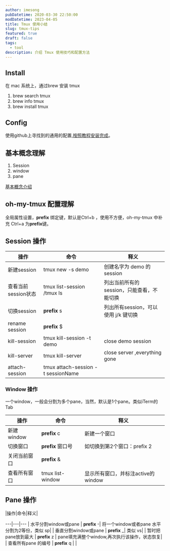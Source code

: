 ```yaml
---
author: imesong
pubDatetime: 2020-03-30 22:50:00
modDatetime: 2023-04-05
title: Tmux 使用小结
slug: tmux-tips
featured: true
draft: false
tags:
  - tool
description: 介绍 Tmux 使用技巧和配置方法
---
```


## Install

在 mac 系统上，通过brew 安装 tmux

1. brew search tmux
2. brew info tmux
3. brew install tmux

## Config

使用github上寻找到的通用的配置,[按照教程安装完成](https://github.com/gpakosz/.tmux/)。

## 基本概念理解

1. Session
2. window
3. pane

[基本概念介绍](http://cenalulu.github.io/linux/tmux/)

<!-- more -->

## oh-my-tmux 配置理解

全局属性设置，**prefix** 绑定键，默认是Ctrl+b ，使用不方便，oh-my-tmux 中补充 Ctrl+a 为**prefix**键。

## Session 操作

| 操作                | 命令                               | 释义                                      |
| ------------------- | ---------------------------------- | ----------------------------------------- |
| 新建session         | tmux new -s demo                   | 创建名字为 demo 的session                 |
| 查看当前session状态 | tmux list-session /tmux ls         | 列出当前所有的session，只能查看，不能切换 |
| 切换session         | **prefix** s                       | 列出所有session，可以使用 j/k 键切换      |
| rename session      | **prefix** $                       |                                           |
| kill-session        | tmux kill-session -t demo          | close demo session                        |
| kill-server         | tmux kill-server                   | close server ,everything gone             |
| attach-session      | tmux attach-session -t sessionName |                                           |

### Window 操作

一个window，一般会分割为多个pane，当然，默认是1个pane。类似iTerm的Tab

| 操作         | 命令              | 释义                               |
| ------------ | ----------------- | ---------------------------------- |
| 新建window   | **prefix** c      | 新建一个窗口                       |
| 切换窗口     | **prefix** 窗口号 | 如切换到第2个窗口：prefix 2        |
| 关闭当前窗口 | **prefix** &      |                                    |
| 查看所有窗口 | tmux list-window  | 显示所有窗口，并标注active的window |

## Pane 操作

|操作|命令|释义|

---|---|---
| 水平分割window或pane | **prefix** -| 将一个window或者pane 水平分割为2等份，类似 sp|
| 垂直分割window或pane | **prefix** \_| 类似 vs|
| 暂时把pane放到最大 | **prefix** z | pane填充满整个window,再次执行该操作，状态恢复|
| 查看所有pane 的编号 | **prefix** q | |
